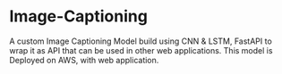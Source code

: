 # Image-Captioning
A custom Image Captioning Model build using CNN &amp; LSTM, FastAPI to  wrap it as API that can be used in other web applications.
This model is Deployed on AWS, with web application.
